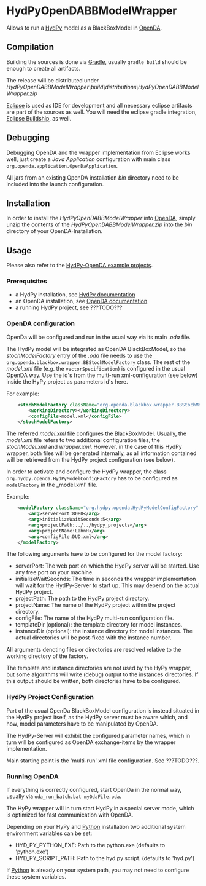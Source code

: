 # HydPyOpenDABBModelWrapper

Allows to run a [HydPy](https://github.com/hydpy-dev/hydpy) model as a BlackBoxModel in [OpenDA](http://openda.org/).

## Compilation

Building the sources is done via [Gradle](https://gradle.org/), usually `gradle build` should be enough to create all artifacts.

The release will be distributed under 
	_HydPyOpenDABBModelWrapper\build\distributions\HydPyOpenDABBModelWrapper.zip_

[Eclipse](https://www.eclipse.org/) is used as IDE for development and all necessary eclipse artifacts are part of the sources as well. You will need the eclipse gradle integration, [Eclipse Buildship](https://projects.eclipse.org/projects/tools.buildship), as well.

## Debugging

Debugging OpenDA and the wrapper implementation from Eclipse works well, just create a _Java Application_ configuration with main class `org.openda.application.OpenDaApplication`.

All jars from an existing OpenDA installation _bin_ directory need to be included into the launch configuration. 

## Installation

In order to install the _HydPyOpenDABBModelWrapper_ into [OpenDA](http://openda.org/), simply unzip the contents of the _HydPyOpenDABBModelWrapper.zip_ into the _bin_ directory of your OpenDA-Installation.

## Usage

Please also refer to the [HydPy-OpenDA example projects](../../demos/).

### Prerequisites
* a HydPy installation, see [HydPy documentation](https://hydpy-dev.github.io/hydpy/)
* an OpenDA installation, see [OpenDA documentation](http://openda.org/index.php/documentation)
* a running HydPy project, see ???TODO???

### OpenDA configuration  

OpenDa will be configured and run in the usual way via its main _.oda_ file.

The HydPy model will be integrated as OpenDA BlackBoxModel, so the _stochModelFactory_ entry of the _.oda_ file needs to use the `org.openda.blackbox.wrapper.BBStochModelFactory` class. The rest of the _model.xml_ file (e.g. the `vectorSpecification`) is configured in the usual OpenDA way. Use the id's from the multi-run xml-configuration (see below) inside the HyPy project as parameters id's here.

For example:
```xml
	<stochModelFactory className="org.openda.blackbox.wrapper.BBStochModelFactory">
		<workingDirectory></workingDirectory>
		<configFile>model.xml</configFile>
	</stochModelFactory> 
```

The referred _model.xml_ file configures the BlackBoxModel. Usually, the _model.xml_ file refers to two additional configuration files, the _stochModel.xml_ and _wrapper.xml_.
However, in the case of this HydPy wrapper, both files will be generated internally, as all information contained will be retrieved from the HydPy project configuration (see below). 

In order to activate and configure the HydPy wrapper, the class `org.hydpy.openda.HydPyModelConfigFactory` has to be configured as `modelFactory` in the _model.xml' file.

Example:
```xml
	<modelFactory className="org.hydpy.openda.HydPyModelConfigFactory" workingDirectory=".">
		<arg>serverPort:8080</arg>
		<arg>initializeWaitSeconds:5</arg>
		<arg>projectPath:../../hydpy_projects</arg>
		<arg>projectName:LahnH</arg>
		<arg>configFile:DUD.xml</arg>
	</modelFactory>
```

The following arguments have to be configured for the model factory:
* serverPort: The web port on which the HydPy server will be started. Use any free port on your machine. 
* initializeWaitSeconds: The time in seconds the wrapper implementation will wait for the HydPy-Server to start up. This may depend on the actual HydPy project.
* projectPath: The path to the HydPy project directory.
* projectName: The name of the HydPy project within the project directory.
* configFile: The name of the HydPy multi-run configuration file. 
* templateDir (optional): the template directory for model instances.  
* instanceDir (optional): the instance directory for model instances. The actual directories will be post-fixed with the instance number. 

All arguments denoting files or directories are resolved relative to the working directory of the factory.

The template and instance directories are not used by the HyPy wrapper, but some algorithms will write (debug) output to the instances directories. If this output should be written, both directories have to be configured.

### HydPy Project Configuration 
	
Part of the usual OpenDa BlackBoxModel configuration is instead situated in the HydPy project itself, as the HydPy server must be aware which, and how, model parameters have to be manipulated by OpenDA.

The HydPy-Server will exhibit the configured parameter names, which in turn will be configured as OpenDA exchange-items by the wrapper implementation. 

Main starting point is the 'multi-run' xml file configuration. See ???TODO???.

### Running OpenDA

If everything is correctly configured, start OpenDa in the normal way, usually via `oda_run_batch.bat myOdaFile.oda`.

The HyPy wrapper will in turn start HydPy in a special server mode, which is optimized for fast communication with OpenDA.

Depending on your HyPy and [Python](https://www.python.org/) installation two additional system environment variables can be set:
* HYD_PY_PYTHON_EXE: Path to the python.exe (defaults to 'python.exe') 
* HYD_PY_SCRIPT_PATH: Path to the hyd.py script. (defaults to 'hyd.py')

If [Python](https://www.python.org/) is already on your system path, you may not need to configure these system variables.